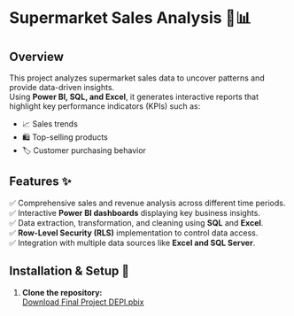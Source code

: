 # Supermarket Sales Analysis 🛒📊  

## Overview  
This project analyzes supermarket sales data to uncover patterns and provide data-driven insights.  
Using **Power BI, SQL, and Excel**, it generates interactive reports that highlight key performance indicators (KPIs) such as:  

- 📈 Sales trends  
- 🛍️ Top-selling products  
- 🏷️ Customer purchasing behavior  

## Features ✨  

✅ Comprehensive sales and revenue analysis across different time periods.  
✅ Interactive **Power BI dashboards** displaying key business insights.  
✅ Data extraction, transformation, and cleaning using **SQL** and **Excel**.  
✅ **Row-Level Security (RLS)** implementation to control data access.  
✅ Integration with multiple data sources like **Excel and SQL Server**.  

## Installation & Setup 🚀  

1. **Clone the repository:**  
[Download Final Project DEPI.pbix](https://github.com/OmarAhmedWahby/DEPI-Final-Project/raw/main/Final%20Project%20DEPI.pbix)


